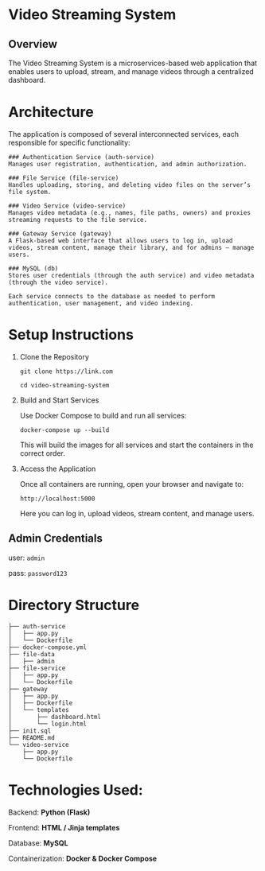 # Video Streaming System
## Overview

The Video Streaming System is a microservices-based web application that enables users to upload, stream, and manage videos through a centralized dashboard.

# Architecture
The application is composed of several interconnected services, each responsible for specific functionality:

	### Authentication Service (auth-service)
	Manages user registration, authentication, and admin authorization.

	### File Service (file-service)
	Handles uploading, storing, and deleting video files on the server’s file system.

	### Video Service (video-service)
	Manages video metadata (e.g., names, file paths, owners) and proxies streaming requests to the file service.

	### Gateway Service (gateway)
	A Flask-based web interface that allows users to log in, upload videos, stream content, manage their library, and for admins — manage users.

	### MySQL (db)
	Stores user credentials (through the auth service) and video metadata (through the video service).

	Each service connects to the database as needed to perform authentication, user management, and video indexing.

# Setup Instructions
1. Clone the Repository

    `git clone https://link.com`

    `cd video-streaming-system`

2. Build and Start Services

    Use Docker Compose to build and run all services:

    `docker-compose up --build`

    This will build the images for all services and start the containers in the correct order.

3. Access the Application

    Once all containers are running, open your browser and navigate to:

    `http://localhost:5000`

    Here you can log in, upload videos, stream content, and manage users.
    
## Admin Credentials
user: `admin`

pass: `password123`

# Directory Structure
```
├── auth-service
│   ├── app.py
│   └── Dockerfile
├── docker-compose.yml
├── file-data
│   ├── admin
├── file-service
│   ├── app.py
│   └── Dockerfile
├── gateway
│   ├── app.py
│   ├── Dockerfile
│   └── templates
│       ├── dashboard.html
│       └── login.html
├── init.sql
├── README.md
└── video-service
    ├── app.py
    └── Dockerfile
```
# Technologies Used:

Backend: **Python (Flask)**

Frontend: **HTML / Jinja templates**

Database: **MySQL**

Containerization: **Docker & Docker Compose**
